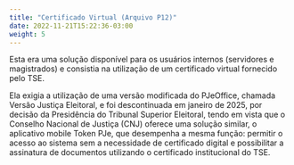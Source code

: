 ```yaml
---
title: "Certificado Virtual (Arquivo P12)"
date: 2022-11-21T15:22:36-03:00
weight: 5
---
```


Esta era uma solução disponível para os usuários internos (servidores e magistrados) e consistia na utilização de um certificado virtual fornecido pelo TSE.

Ela exigia a utilização de uma versão modificada do PJeOffice, chamada Versão Justiça Eleitoral, e foi descontinuada em janeiro de 2025, por decisão da Presidência do Tribunal Superior Eleitoral, tendo em vista que o Conselho Nacional de Justiça (CNJ) oferece uma solução similar, o aplicativo mobile Token PJe, que desempenha a mesma função: permitir o acesso ao sistema sem a necessidade de certificado digital e possibilitar a assinatura de documentos utilizando o certificado institucional do TSE. 
